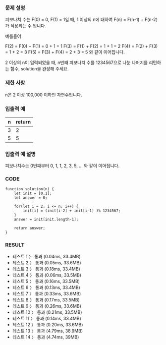 ### 문제 설명
피보나치 수는 F(0) = 0, F(1) = 1일 때, 1 이상의 n에 대하여 F(n) = F(n-1) + F(n-2) 가 적용되는 수 입니다.

예를들어

F(2) = F(0) + F(1) = 0 + 1 = 1
F(3) = F(1) + F(2) = 1 + 1 = 2
F(4) = F(2) + F(3) = 1 + 2 = 3
F(5) = F(3) + F(4) = 2 + 3 = 5
와 같이 이어집니다.

2 이상의 n이 입력되었을 때, n번째 피보나치 수를 1234567으로 나눈 나머지를 리턴하는 함수, solution을 완성해 주세요.

### 제한 사항
n은 2 이상 100,000 이하인 자연수입니다.

### 입출력 예
| n | return |
| ---- | ---- |
| 3 | 2 |
| 5 | 5 |

### 입출력 예 설명
피보나치수는 0번째부터 0, 1, 1, 2, 3, 5, ... 와 같이 이어집니다.

### CODE
~~~
function solution(n) {
    let init = [0,1];
    let answer = 0;
    
    for(let i = 2; i <= n; i++) {
        init[i] = (init[i-2] + init[i-1] )% 1234567;
    }
    answer = init[init.length-1];

    return answer;
}
~~~

### RESULT
- 테스트 1 〉	통과 (0.04ms, 33.4MB)
- 테스트 2 〉	통과 (0.05ms, 33.6MB)
- 테스트 3 〉	통과 (0.18ms, 33.4MB)
- 테스트 4 〉	통과 (0.06ms, 33.5MB)
- 테스트 5 〉	통과 (0.16ms, 33.5MB)
- 테스트 6 〉	통과 (0.13ms, 33.4MB)
- 테스트 7 〉	통과 (0.33ms, 33.6MB)
- 테스트 8 〉	통과 (0.17ms, 33.5MB)
- 테스트 9 〉	통과 (0.26ms, 33.6MB)
- 테스트 10 〉	통과 (0.21ms, 33.5MB)
- 테스트 11 〉	통과 (0.14ms, 33.4MB)
- 테스트 12 〉	통과 (0.20ms, 33.6MB)
- 테스트 13 〉	통과 (4.79ms, 38.9MB)
- 테스트 14 〉	통과 (4.74ms, 39MB)
